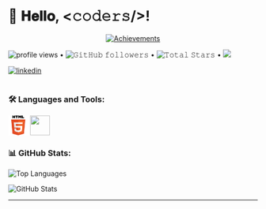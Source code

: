 <!-- Título principal del perfil -->
<h1>
  👋 𝐇𝐞𝐥𝐥𝐨, &lt;𝚌𝚘𝚍𝚎𝚛𝚜/&gt;!
</h1>

<p align="center">
  <a href="https://github.com/ryo-ma/github-profile-trophy">
    <img src="https://github-profile-trophy.vercel.app/?username=kl4rkx&theme=flat&no-frame=true&margin-w=15" alt="Achievements" />
  </a>
</p>

<p>
  <img alt = "profile views" src="https://komarev.com/ghpvc/?username=kl4rkx&style=flat&color=blue"/> •   
  <img alt="𝙶𝚒𝚝𝙷𝚞𝚋 𝚏𝚘𝚕𝚕𝚘𝚠𝚎𝚛𝚜" src="https://img.shields.io/github/followers/kl4rkx?label=Followers&style=social"/> •
  <img src="https://img.shields.io/github/stars/kl4rkx?label=Stars" alt="𝚃𝚘𝚝𝚊𝚕 𝚂𝚝𝚊𝚛𝚜"/> •
  <a href="https://github.com/sponsors/kl4rkx"><img src="https://img.shields.io/static/v1?label=Sponsor&message=%E2%9D%A4&logo=GitHub&color=%23fe8e86"/></a>
</p>

[![linkedin](https://linkedin-github-readme.onrender.com/api/render/David%20Castillo/Técnico%20Informático/Estudiante/Grado%20Superior/dark/https%3A%2F%2Fmedia.licdn.com%2Fdms%2Fimage%2Fv2%2FD4E03AQG4NXhEOd8Uvw%2Fprofile-displayphoto-scale_200_200%2FB4EZeO9ocFHcAc-%2F0%2F1750450211133%3Fe%3D1755734400%26v%3Dbeta%26t%3DQDR3xY6unEcG58FyjdLa_P6y0Q2Cv8EVXYkklZMDdPo)](https://www.linkedin.com/in/david-castillo-carmona-298835309/)

#

<h3>🛠️ Languages and Tools:</h3>
<p>
  <code><img height="40" width="40" src="https://raw.githubusercontent.com/github/explore/80688e429a7d4ef2fca1e82350fe8e3517d3494d/topics/html/html.png"/></code>
  <code><img height="40" width="40" src="https://cdn.iconscout.com/icon/free/png-256/css-131-722685.png"/></code>
</p>

<h3>📊 GitHub Stats:</h3>
<p>
  <img src="https://github-readme-stats.vercel.app/api/top-langs?username=kl4rkx&show_icons=true&locale=en&layout=compact" alt="Top Languages" />
</p>
<p>
  <img src="https://github-readme-stats.vercel.app/api?username=kl4rkx&show_icons=true&locale=en" alt="GitHub Stats" />
</p>

---


